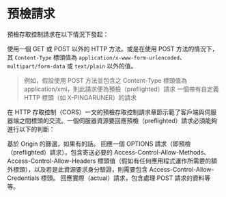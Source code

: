 # 預檢請求

預檢存取控制請求在以下情況下發起：

使用一個 GET 或 POST 以外的 HTTP 方法。或是在使用 POST 方法的情況下，其 `Content-Type` 標頭值為 `application/x-www-form-urlencoded`、`multipart/form-data` 或 `text/plain` 以外的值。

> 例如，假設使用 POST 方法並包含之 Content-Type 標頭值為 application/xml，則此請求便為預檢（preflighted）請求
> 一個帶有自定義 HTTP 標頭（如 X-PINGARUNER）的請求

在 HTTP 存取控制（CORS）一文的預檢存取控制請求章節示範了客戶端與伺服器端之間標頭的交流。一個伺服器資源要回應預檢（preflighted）請求必須能夠進行以下的判斷：

基於 Origin 的篩選，如果有的話。
回應一個 OPTIONS 請求（即預檢（preflighted）請求），包含寄送必要的 Access-Control-Allow-Methods、Access-Control-Allow-Headers 標頭值（假如有任何應用程式運作所需要的額外標頭），以及若是此資源要求身分驗證，則需要包含 Access-Control-Allow-Credentials 標頭。
回應實際（actual）請求，包含處理 POST 請求的資料等等。